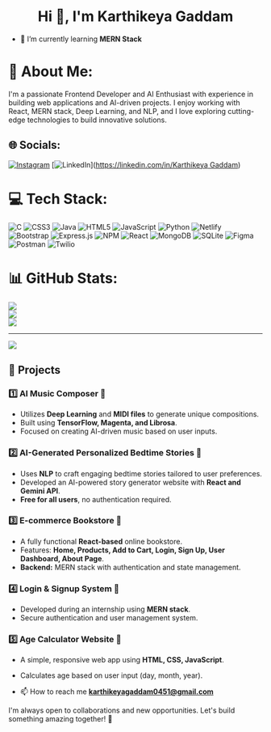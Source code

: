 <h1 align="center">Hi 👋, I'm Karthikeya Gaddam</h1>


- 🌱 I’m currently learning **MERN Stack**


# 💫 About Me:
I'm a passionate Frontend Developer and AI Enthusiast with experience in building web applications and AI-driven projects. I enjoy working with React, MERN stack, Deep Learning, and NLP, and I love exploring cutting-edge technologies to build innovative solutions.


## 🌐 Socials:
[![Instagram](https://img.shields.io/badge/Instagram-%23E4405F.svg?logo=Instagram&logoColor=white)](https://instagram.com/karthikeya._.7) [![LinkedIn](https://img.shields.io/badge/LinkedIn-%230077B5.svg?logo=linkedin&logoColor=white)]([https://linkedin.com/in/Karthikeya Gaddam](https://www.linkedin.com/in/karthikeya-gaddam-212b07304/)) 

# 💻 Tech Stack:
![C](https://img.shields.io/badge/c-%2300599C.svg?style=for-the-badge&logo=c&logoColor=white) ![CSS3](https://img.shields.io/badge/css3-%231572B6.svg?style=for-the-badge&logo=css3&logoColor=white) ![Java](https://img.shields.io/badge/java-%23ED8B00.svg?style=for-the-badge&logo=openjdk&logoColor=white) ![HTML5](https://img.shields.io/badge/html5-%23E34F26.svg?style=for-the-badge&logo=html5&logoColor=white) ![JavaScript](https://img.shields.io/badge/javascript-%23323330.svg?style=for-the-badge&logo=javascript&logoColor=%23F7DF1E) ![Python](https://img.shields.io/badge/python-3670A0?style=for-the-badge&logo=python&logoColor=ffdd54) ![Netlify](https://img.shields.io/badge/netlify-%23000000.svg?style=for-the-badge&logo=netlify&logoColor=#00C7B7) ![Bootstrap](https://img.shields.io/badge/bootstrap-%238511FA.svg?style=for-the-badge&logo=bootstrap&logoColor=white) ![Express.js](https://img.shields.io/badge/express.js-%23404d59.svg?style=for-the-badge&logo=express&logoColor=%2361DAFB) ![NPM](https://img.shields.io/badge/NPM-%23CB3837.svg?style=for-the-badge&logo=npm&logoColor=white) ![React](https://img.shields.io/badge/react-%2320232a.svg?style=for-the-badge&logo=react&logoColor=%2361DAFB) ![MongoDB](https://img.shields.io/badge/MongoDB-%234ea94b.svg?style=for-the-badge&logo=mongodb&logoColor=white) ![SQLite](https://img.shields.io/badge/sqlite-%2307405e.svg?style=for-the-badge&logo=sqlite&logoColor=white) ![Figma](https://img.shields.io/badge/figma-%23F24E1E.svg?style=for-the-badge&logo=figma&logoColor=white) ![Postman](https://img.shields.io/badge/Postman-FF6C37?style=for-the-badge&logo=postman&logoColor=white) ![Twilio](https://img.shields.io/badge/Twilio-F22F46?style=for-the-badge&logo=Twilio&logoColor=white)
# 📊 GitHub Stats:
![](https://github-readme-stats.vercel.app/api?username=Karthikeya51&theme=radical&hide_border=false&include_all_commits=false&count_private=false)<br/>
![](https://github-readme-streak-stats.herokuapp.com/?user=Karthikeya51&theme=radical&hide_border=false)<br/>
![](https://github-readme-stats.vercel.app/api/top-langs/?username=Karthikeya51&theme=radical&hide_border=false&include_all_commits=false&count_private=false&layout=compact)

---
[![](https://visitcount.itsvg.in/api?id=Karthikeya51&icon=0&color=0)](https://visitcount.itsvg.in)

<!-- Proudly created with GPRM ( https://gprm.itsvg.in ) -->



## 🌟 Projects
### 1️⃣ **AI Music Composer 🎵**
- Utilizes **Deep Learning** and **MIDI files** to generate unique compositions.
- Built using **TensorFlow, Magenta, and Librosa**.
- Focused on creating AI-driven music based on user inputs.

### 2️⃣ **AI-Generated Personalized Bedtime Stories 📖**
- Uses **NLP** to craft engaging bedtime stories tailored to user preferences.
- Developed an AI-powered story generator website with **React and Gemini API**.
- **Free for all users**, no authentication required.

### 3️⃣ **E-commerce Bookstore 🛒**
- A fully functional **React-based** online bookstore.
- Features: **Home, Products, Add to Cart, Login, Sign Up, User Dashboard, About Page**.
- **Backend:** MERN stack with authentication and state management.

### 4️⃣ **Login & Signup System 🔐**
- Developed during an internship using **MERN stack**.
- Secure authentication and user management system.

### 5️⃣ **Age Calculator Website 📅**
- A simple, responsive web app using **HTML, CSS, JavaScript**.
- Calculates age based on user input (day, month, year).

- 📫 How to reach me **karthikeyagaddam0451@gmail.com**

I'm always open to collaborations and new opportunities. Let's build something amazing together! 🚀

